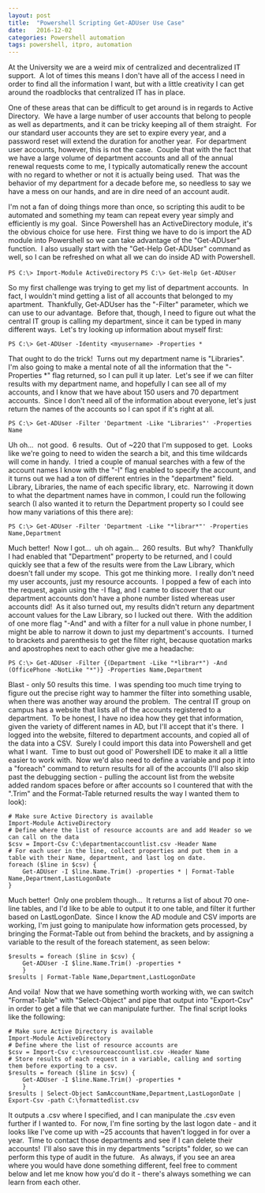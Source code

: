 ```yaml
---
layout: post
title:  "Powershell Scripting Get-ADUser Use Case"
date:   2016-12-02
categories: Powershell automation
tags: powershell, itpro, automation
---
```


At the University we are a weird mix of centralized and decentralized IT support.  A lot of times this means I don't have all of the access I need in order to find all the information I want, but with a little creativity I can get around the roadblocks that centralized IT has in place.

One of these areas that can be difficult to get around is in regards to Active Directory.  We have a large number of user accounts that belong to people as well as departments, and it can be tricky keeping all of them straight.  For our standard user accounts they are set to expire every year, and a password reset will extend the duration for another year.  For department user accounts, however, this is not the case.  Couple that with the fact that we have a large volume of department accounts and all of the annual renewal requests come to me, I typically automatically renew the account with no regard to whether or not it is actually being used.  That was the behavior of my department for a decade before me, so needless to say we have a mess on our hands, and are in dire need of an account audit.

I'm not a fan of doing things more than once, so scripting this audit to be automated and something my team can repeat every year simply and efficiently is my goal.  Since Powershell has an ActiveDirectory module, it's the obvious choice for use here.  First thing we have to do is import the AD module into Powershell so we can take advantage of the "Get-ADUser" function.  I also usually start with the "Get-Help Get-ADUser" command as well, so I can be refreshed on what all we can do inside AD with Powershell.

`PS C:\> Import-Module ActiveDirectory`
`PS C:\> Get-Help Get-ADUser`

So my first challenge was trying to get my list of department accounts.  In fact, I wouldn't mind getting a list of all accounts that belonged to my apartment.  Thankfully, Get-ADUser has the "-Filter" parameter, which we can use to our advantage.  Before that, though, I need to figure out what the central IT group is calling my department, since it can be typed in many different ways.  Let's try looking up information about myself first:

`PS C:\> Get-ADUser -Identity <myusername> -Properties *`

That ought to do the trick!  Turns out my department name is "Libraries".  I'm also going to make a mental note of all the information that the "-Properties *" flag returned, so I can pull it up later.  Let's see if we can filter results with my department name, and hopefully I can see all of my accounts, and I know that we have about 150 users and 70 department accounts.  Since I don't need all of the information about everyone, let's just return the names of the accounts so I can spot if it's right at all.

`PS C:\> Get-ADUser -Filter 'Department -Like "Libraries"' -Properties Name`

Uh oh...  not good.  6 results.  Out of ~220 that I'm supposed to get.  Looks like we're going to need to widen the search a bit, and this time wildcards will come in handy.  I tried a couple of manual searches with a few of the account names I know with the "-I" flag enabled to specify the account, and it turns out we had a ton of different entries in the "department" field.  Library, Libraries, the name of each specific library, etc.  Narrowing it down to what the department names have in common, I could run the following search (I also wanted it to return the Department property so I could see how many variations of this there are):

`PS C:\> Get-ADUser -Filter 'Department -Like "*librar*"' -Properties Name,Department`

Much better!  Now I got...  uh oh again...  260 results.  But why?  Thankfully I had enabled that "Department" property to be returned, and I could quickly see that a few of the results were from the Law Library, which doesn't fall under my scope.  This got me thinking more.  I really don't need my user accounts, just my resource accounts.  I popped a few of each into the request, again using the -I flag, and I came to discover that our department accounts don't have a phone number listed whereas user accounts did!  As it also turned out, my results didn't return any department account values for the Law Library, so I lucked out there.  With the addition of one more flag "-And" and with a filter for a null value in phone number, I might be able to narrow it down to just my department's accounts.  I turned to brackets and parenthesis to get the filter right, because quotation marks and apostrophes next to each other give me a headache:

`PS C:\> Get-ADUser -Filter {(Department -Like "*librar*") -And (OfficePhone -NotLike "*")} -Properties Name,Department`

Blast - only 50 results this time.  I was spending too much time trying to figure out the precise right way to hammer the filter into something usable, when there was another way around the problem.  The central IT group on campus has a website that lists all of the accounts registered to a department.  To be honest, I have no idea how they get that information, given the variety of different names in AD, but I'll accept that it's there.  I logged into the website, filtered to department accounts, and copied all of the data into a CSV.  Surely I could import this data into Powershell and get what I want.  Time to bust out good ol' Powershell IDE to make it all a little easier to work with.  Now we'd also need to define a variable and pop it into a "foreach" command to return results for all of the accounts (I'll also skip past the debugging section - pulling the account list from the website added random spaces before or after accounts so I countered that with the ".Trim" and the Format-Table returned results the way I wanted them to look):

~~~~
# Make sure Active Directory is available
Import-Module ActiveDirectory
# Define where the list of resource accounts are and add Header so we can call on the data
$csv = Import-Csv C:\departmentaccountlist.csv -Header Name
# For each user in the line, collect properties and put them in a table with their Name, department, and last log on date.
foreach ($line in $csv) {
    Get-ADUser -I $line.Name.Trim() -properties * | Format-Table Name,Department,LastLogonDate
}
~~~~

Much better!  Only one problem though...  It returns a list of about 70 one-line tables, and I'd like to be able to output it to one table, and filter it further based on LastLogonDate.  Since I know the AD module and CSV imports are working, I'm just going to manipulate how information gets processed, by bringing the Format-Table out from behind the brackets, and by assigning a variable to the result of the foreach statement, as seen below:

~~~~
$results = foreach ($line in $csv) {
    Get-ADUser -I $line.Name.Trim() -properties *
    }
$results | Format-Table Name,Department,LastLogonDate
~~~~

And voila!  Now that we have something worth working with, we can switch "Format-Table" with "Select-Object" and pipe that output into "Export-Csv" in order to get a file that we can manipulate further.  The final script looks like the following:

~~~~
# Make sure Active Directory is available
Import-Module ActiveDirectory
# Define where the list of resource accounts are
$csv = Import-Csv c:\resourceaccountlist.csv -Header Name
# Store results of each request in a variable, calling and sorting them before exporting to a csv.
$results = foreach ($line in $csv) {
    Get-ADUser -I $line.Name.Trim() -properties *
    }
$results | Select-Object SamAccountName,Department,LastLogonDate | Export-Csv -path C:\formattedlist.csv
~~~~

It outputs a .csv where I specified, and I can manipulate the .csv even further if I wanted to.  For now, I'm fine sorting by the last logon date - and it looks like I've come up with ~25 accounts that haven't logged in for over a year.  Time to contact those departments and see if I can delete their accounts!  I'll also save this in my departments "scripts" folder, so we can perform this type of audit in the future.
 
As always, if you see an area where you would have done something different, feel free to comment below and let me know how you'd do it - there's always something we can learn from each other.
